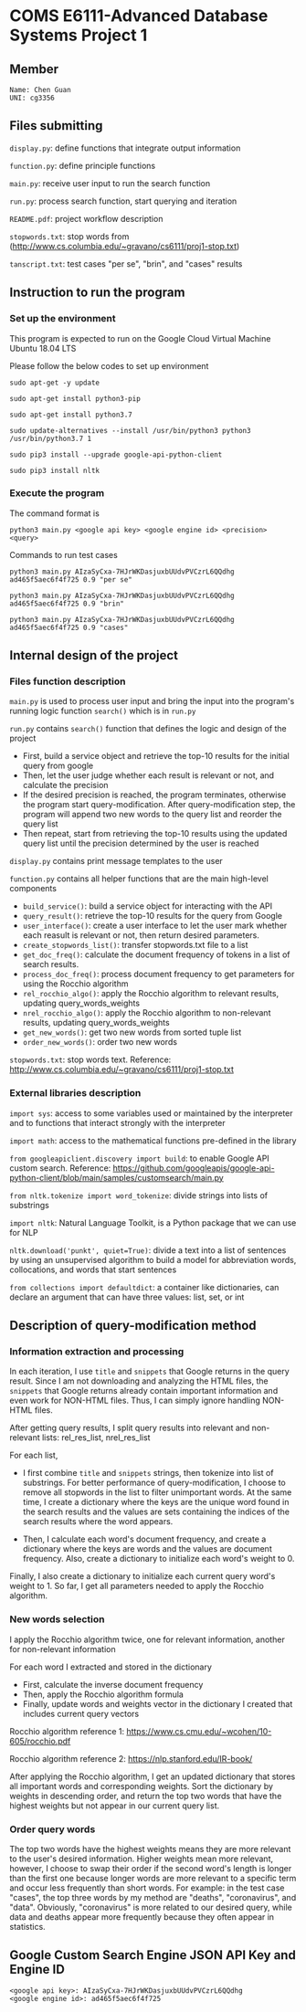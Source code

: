 # COMS E6111-Advanced Database Systems Project 1

## Member
```
Name: Chen Guan
UNI: cg3356
```

## Files submitting

```display.py```: define functions that integrate output information 

```function.py```: define principle functions 

```main.py```: receive user input to run the search function

```run.py```: process search function, start querying and iteration

```README.pdf```: project workflow description

```stopwords.txt```: stop words from (http://www.cs.columbia.edu/~gravano/cs6111/proj1-stop.txt)

```tanscript.txt```: test cases "per se", "brin", and "cases" results

## Instruction to run the program

### Set up the environment

This program is expected to run on the Google Cloud Virtual Machine Ubuntu 18.04 LTS

Please follow the below codes to set up environment

```
sudo apt-get -y update

sudo apt-get install python3-pip

sudo apt-get install python3.7

sudo update-alternatives --install /usr/bin/python3 python3 /usr/bin/python3.7 1

sudo pip3 install --upgrade google-api-python-client

sudo pip3 install nltk
```

### Execute the program

The command format is

```
python3 main.py <google api key> <google engine id> <precision> <query>
```

Commands to run test cases

```
python3 main.py AIzaSyCxa-7HJrWKDasjuxbUUdvPVCzrL6QQdhg ad465f5aec6f4f725 0.9 "per se"

python3 main.py AIzaSyCxa-7HJrWKDasjuxbUUdvPVCzrL6QQdhg ad465f5aec6f4f725 0.9 "brin"

python3 main.py AIzaSyCxa-7HJrWKDasjuxbUUdvPVCzrL6QQdhg ad465f5aec6f4f725 0.9 "cases"
```

## Internal design of the project

### Files function description

```main.py``` is used to process user input and bring the input into the program's running logic function ```search()``` which is in ```run.py```

```run.py``` contains ```search()``` function that defines the logic and design of the project
- First, build a service object and retrieve the top-10 results for the initial query from google
- Then, let the user judge whether each result is relevant or not, and calculate the precision
- If the desired precision is reached, the program terminates, otherwise the program start query-modification. After query-modification step, the program will append two new words to the query list and reorder the query list
- Then repeat, start from retrieving the top-10 results using the updated query list until the precision determined by the user is reached

```display.py``` contains print message templates to the user

```function.py``` contains all helper functions that are the main high-level components
- ```build_service()```: build a service object for interacting with the API
- ```query_result()```: retrieve the top-10 results for the query from Google
- ```user_interface()```: create a user interface to let the user mark whether each reasult is relevant or not, then return desired parameters.
- ```create_stopwords_list()```: transfer stopwords.txt file to a list
- ```get_doc_freq()```: calculate the document frequency of tokens in a list of search results.
- ```process_doc_freq()```: process document frequency to get parameters for using the Rocchio algorithm
- ```rel_rocchio_algo()```: apply the Rocchio algorithm to relevant results, updating query_words_weights
- ```nrel_rocchio_algo()```: apply the Rocchio algorithm to non-relevant results, updating query_words_weights
- ```get_new_words()```: get two new words from sorted tuple list
- ```order_new_words()```: order two new words

```stopwords.txt```: stop words text. Reference: http://www.cs.columbia.edu/~gravano/cs6111/proj1-stop.txt

### External libraries description

```import sys```: access to some variables used or maintained by the interpreter and to functions that interact strongly with the interpreter

```import math```: access to the mathematical functions pre-defined in the library

```from googleapiclient.discovery import build```: to enable Google API custom search. Reference: https://github.com/googleapis/google-api-python-client/blob/main/samples/customsearch/main.py

```from nltk.tokenize import word_tokenize```: divide strings into lists of substrings

```import nltk```: Natural Language Toolkit, is a Python package that we can use for NLP

```nltk.download('punkt', quiet=True)```: divide a text into a list of sentences by using an unsupervised algorithm to build a model for abbreviation words, collocations, and words that start sentences

```from collections import defaultdict```: a container like dictionaries, can declare an argument that can have three values: list, set, or int


## Description of query-modification method

### Information extraction and processing

In each iteration, I use ```title``` and ```snippets``` that Google returns in the query result. Since I am not downloading and analyzing the HTML files, the ```snippets``` that Google returns already contain important information and even work for NON-HTML files. Thus, I can simply ignore handling NON-HTML files.

After getting query results, I split query results into relevant and non-relevant lists: rel_res_list, nrel_res_list

For each list,

- I first combine ```title``` and ```snippets``` strings, then tokenize into list of substrings. For better performance of query-modification, I choose to remove all stopwords in the list to filter unimportant words. At the same time, I create a dictionary where the keys are the unique word found in the search results and the values are sets containing the indices of the search results where the word appears.

- Then, I calculate each word's document frequency, and create a dictionary where the keys are words and the values are document frequency. Also, create a dictionary to initialize each word's weight to 0.

Finally, I also create a dictionary to initialize each current query word's weight to 1. So far, I get all parameters needed to apply the Rocchio algorithm.

### New words selection

I apply the Rocchio algorithm twice, one for relevant information, another for non-relevant information

For each word I extracted and stored in the dictionary
- First, calculate the inverse document frequency
- Then, apply the Rocchio algorithm formula
- Finally, update words and weights vector in the dictionary I created that includes current query vectors

Rocchio algorithm reference 1: https://www.cs.cmu.edu/~wcohen/10-605/rocchio.pdf

Rocchio algorithm reference 2: https://nlp.stanford.edu/IR-book/

After applying the Rocchio algorithm, I get an updated dictionary that stores all important words and corresponding weights. Sort the dictionary by weights in descending order, and return the top two words that have the highest weights but not appear in our current query list.

### Order query words

The top two words have the highest weights means they are more relevant to the user's desired information. Higher weights mean more relevant, however, I choose to swap their order if the second word's length is longer than the first one because longer words are more relevant to a specific term and occur less frequently than short words. For example: in the test case "cases", the top three words by my method are "deaths", "coronavirus", and "data". Obviously, "coronavirus" is more related to our desired query, while data and deaths appear more frequently because they often appear in statistics.

## Google Custom Search Engine JSON API Key and Engine ID

```
<google api key>: AIzaSyCxa-7HJrWKDasjuxbUUdvPVCzrL6QQdhg
<google engine id>: ad465f5aec6f4f725
```
